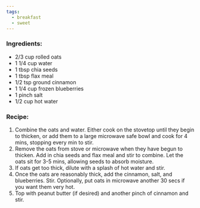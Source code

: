 ```yaml
---
tags:
  - breakfast
  - sweet
---
```

### Ingredients:
- 2/3 cup rolled oats
- 1 1/4 cup water
- 1 tbsp chia seeds
- 1 tbsp flax meal
- 1/2 tsp ground cinnamon
- 1 1/4 cup frozen blueberries
- 1 pinch salt
- 1/2 cup hot water

### Recipe:
1. Combine the oats and water. Either cook on the stovetop until they begin to thicken, or add them to a large microwave safe bowl and cook for 4 mins, stopping every min to stir. 
2. Remove the oats from stove or microwave when they have begun to thicken. Add in chia seeds and flax meal and stir to combine. Let the oats sit for 3-5 mins, allowing seeds to absorb moisture. 
3. If oats get too thick, dilute with a splash of hot water and stir. 
4. Once the oats are reasonably thick, add the cinnamon, salt, and blueberries. Stir. Optionally, put oats in microwave another 30 secs if you want them very hot. 
5. Top with peanut butter (if desired) and another pinch of cinnamon and stir. 